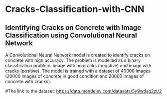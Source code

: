 # Cracks-Classification-with-CNN

## Identifying Cracks on Concrete with Image Classification using Convolutional Neural Network

A Convolutional Neural Network model is created to identify cracks on concrete with high accuracy. 
The problem is modelled as a binary classification problem: image with no cracks (negative) and image with cracks (positive). The model is trained with a dataset of 40000 images (20000 images of concrete in good condition and 20000 images of concrete with cracks).

#The link to the dataset: https://data.mendeley.com/datasets/5y9wdsg2zt/2
